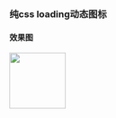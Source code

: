 ### 纯css loading动态图标
#### 效果图
<img src="http://img.zcool.cn/community/0161f656b0663e6ac7256cb052d31a.gif" width = "100px" />
